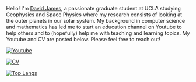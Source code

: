 Hello! I'm [David James](https://da-james.github.io/), a passionate graduate student at UCLA studying Geophysics and Space Physics where my research consists of looking at the outer planets in our solar system. My background in computer science and mathematics has led me to start an education channel on Youtube to help others and to (hopefully) help me with teaching and learning topics. My Youtube and CV are posted below. Please feel free to reach out!

<a target="_blank" rel="noopener noreferrer" href="https://www.youtube.com/channel/UCX-uNb4Dpp-VB6_T-vYMjOA">
  <img alt="Youtube" src="https://img.shields.io/badge/DJ's Office Hours%20-%23FF0000.svg?&style=for-the-badge&logo=YouTube&logoColor=white"/>
</a>

[![CV](https://github-readme-stats-six-iota.vercel.app/api/pin/?username=da-james&repo=James_David_CV&theme=gotham&hide_border=true)](https://github.com/da-james/James_David_CV/blob/master/James_David_CV.pdf)

[![Top Langs](https://github-readme-stats-six-iota.vercel.app/api/top-langs/?username=da-james&layout=compact&theme=gotham&hide_border=true&exclude_repo=github-readme-stats,da-james.github.io,stay-active-la,gisworkshop,temperature-recorder,datafest2018,dataFest2019,muscleBot,approxamania,Emacs-init.el,James_David_CV)]()
